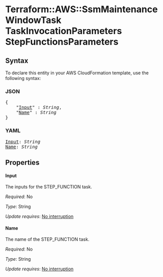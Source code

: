 # Terraform::AWS::SsmMaintenanceWindowTask TaskInvocationParameters StepFunctionsParameters

## Syntax

To declare this entity in your AWS CloudFormation template, use the following syntax:

### JSON

<pre>
{
    "<a href="#input" title="Input">Input</a>" : <i>String</i>,
    "<a href="#name" title="Name">Name</a>" : <i>String</i>
}
</pre>

### YAML

<pre>
<a href="#input" title="Input">Input</a>: <i>String</i>
<a href="#name" title="Name">Name</a>: <i>String</i>
</pre>

## Properties

#### Input

The inputs for the STEP_FUNCTION task.

_Required_: No

_Type_: String

_Update requires_: [No interruption](https://docs.aws.amazon.com/AWSCloudFormation/latest/UserGuide/using-cfn-updating-stacks-update-behaviors.html#update-no-interrupt)

#### Name

The name of the STEP_FUNCTION task.

_Required_: No

_Type_: String

_Update requires_: [No interruption](https://docs.aws.amazon.com/AWSCloudFormation/latest/UserGuide/using-cfn-updating-stacks-update-behaviors.html#update-no-interrupt)

